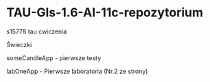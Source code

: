 # TAU-Gls-1.6-AI-11c-repozytorium
s15778 tau cwiczenia

Świeczki

someCandleApp - pierwsze testy

labOneApp - Pierwsze laboratoria (Nr.2 ze strony)

